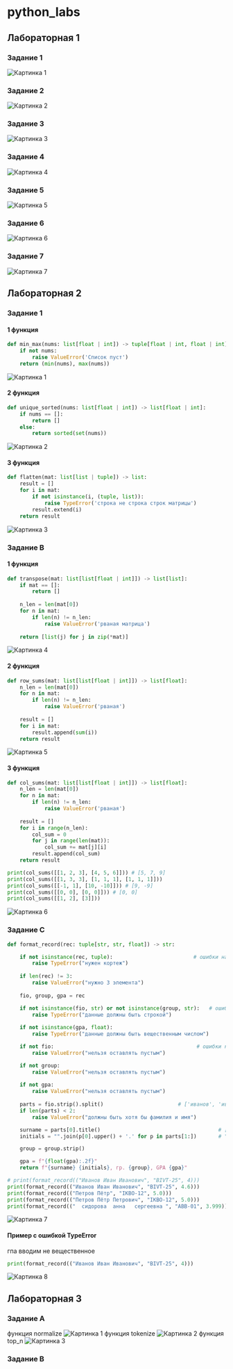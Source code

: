 # python_labs

## Лабораторная 1

### Задание 1

![Картинка 1](./images/lab01/img01.png)


### Задание 2

![Картинка 2](./images/lab01/img02.png)


### Задание 3

![Картинка 3](./images/lab01/img03.png)


### Задание 4

![Картинка 4](./images/lab01/img04.png)


### Задание 5

![Картинка 5](./images/lab01/img05.png)


### Задание 6

![Картинка 6](./images/lab01/img06.png)

### Задание 7

![Картинка 7](./images/lab01/img07.png)



## Лабораторная 2

### Задание 1
#### 1 функция
```python
def min_max(nums: list[float | int]) -> tuple[float | int, float | int]:
    if not nums:
        raise ValueError('Список пуст')
    return (min(nums), max(nums))
```
![Картинка 1](./images/lab02/img01.png)
#### 2 функция
```python
def unique_sorted(nums: list[float | int]) -> list[float | int]:
    if nums == []:
        return []
    else:
        return sorted(set(nums))
```
![Картинка 2](./images/lab02/img02.png)
#### 3 функция
```python
def flatten(mat: list[list | tuple]) -> list:
    result = []
    for i in mat:
        if not isinstance(i, (tuple, list)):
            raise TypeError('строка не строка строк матрицы')
        result.extend(i)
    return result
```
![Картинка 3](./images/lab02/img03.png)


### Задание B
#### 1 функция
```python
def transpose(mat: list[list[float | int]]) -> list[list]:
    if mat == []:
        return []
    
    n_len = len(mat[0])
    for n in mat:
        if len(n) != n_len:
            raise ValueError('рваная матрица')
    
    return [list(j) for j in zip(*mat)]
```
![Картинка 4](./images/lab02/img04.png)
#### 2 функция
```python
def row_sums(mat: list[list[float | int]]) -> list[float]:
    n_len = len(mat[0])
    for n in mat:
        if len(n) != n_len:
            raise ValueError('рваная')
    
    result = []
    for i in mat:
        result.append(sum(i))
    return result
```
![Картинка 5](./images/lab02/img05.png)
#### 3 функция
```python
def col_sums(mat: list[list[float | int]]) -> list[float]:
    n_len = len(mat[0])
    for n in mat:
        if len(n) != n_len:
            raise ValueError('рваная')
    
    result = []
    for i in range(n_len):
        col_sum = 0    
        for j in range(len(mat)):
            col_sum += mat[j][i]
        result.append(col_sum)
    return result

print(col_sums([[1, 2, 3], [4, 5, 6]])) # [5, 7, 9]
print(col_sums([[1, 3, 3], [1, 1, 1], [1, 1, 1]]))
print(col_sums([[-1, 1], [10, -10]])) # [9, -9]
print(col_sums([[0, 0], [0, 0]])) # [0, 0]
print(col_sums([[1, 2], [3]]))

```
![Картинка 6](./images/lab02/img06.png)



### Задание С
```python
def format_record(rec: tuple[str, str, float]) -> str:

    if not isinstance(rec, tuple):                          # ошибки на кортеж
        raise TypeError("нужен кортеж")
    
    if len(rec) != 3:
        raise ValueError("нужно 3 элемента")
    
    fio, group, gpa = rec

    if not isinstance(fio, str) or not isinstance(group, str):   # ошибки на данные
        raise TypeError("данные должны быть строкой")
    
    if not isinstance(gpa, float):
        raise TypeError("данные должны быть вещественным числом")

    if not fio:                                              # ошибки на пустоту
        raise ValueError("нельзя оставлять пустым")

    if not group:
        raise ValueError("нельзя оставлять пустым")
    
    if not gpa:
        raise ValueError("нельзя оставлять пустым")
    
    parts = fio.strip().split()                        # ['иванов', 'иван', 'иванович']
    if len(parts) < 2:
        raise ValueError("должны быть хотя бы фамилия и имя")

    surname = parts[0].title()                                      # [Иванов]
    initials = "".join(p[0].upper() + '.' for p in parts[1:])       # "Иванов И.И."

    group = group.strip()

    gpa = f"{float(gpa):.2f}"
    return f"{surname} {initials}, гр. {group}, GPA {gpa}"

# print(format_record(("Иванов Иван Иванович", "BIVT-25", 4)))
print(format_record(("Иванов Иван Иванович", "BIVT-25", 4.6)))
print(format_record(("Петров Пётр", "IKBO-12", 5.0)))
print(format_record(("Петров Пётр Петрович", "IKBO-12", 5.0)))
print(format_record(("  сидорова  анна   сергеевна ", "ABB-01", 3.999)))
```
![Картинка 7](./images/lab02/img07.png)

#### Пример с ошибкой TypeError
гпа вводим не вещественное
```python
print(format_record(("Иванов Иван Иванович", "BIVT-25", 4)))
```
![Картинка 8](./images/lab02/img08.png)


## Лабораторная 3
### Задание А
функция normalize
![Картинка 1](./images/lab03/img01.png)
функция tokenize
![Картинка 2](./images/lab03/img02.png)
функция top_n
![Картинка 3](./images/lab03/img03.png)

### Задание В
